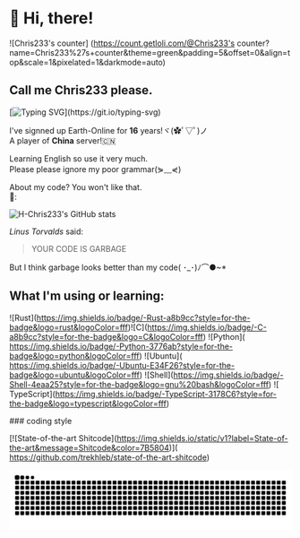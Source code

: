 # 👋 Hi, there!

![Chris233's counter]
(https://count.getloli.com/@Chris233's counter?name=Chris233%27s+counter&theme=green&padding=5&offset=0&align=top&scale=1&pixelated=1&darkmode=auto)

## Call me Chris233 please.

[![Typing SVG](https://readme-typing-svg.demolab.com?font=Fira+Code&pause=1000&color=F77DF4&width=435&lines=I+love+Rust!;Always+learning+new+things...;Always+be+slow+to+respond...;As+a+fish%2C+i+wanna+fly+in+the+sky!)](https://git.io/typing-svg)

I've signned up Earth-Online for **16** years!ヾ(✿ﾟ▽ﾟ)ノ  
A player of **China** server!🇨🇳  

Learning English so use it very much.  
Please please ignore my poor grammar(⋟﹏⋞)  

About my code? You won't like that.  
💩:

![H-Chris233's GitHub stats](https://github-readme-stats.vercel.app/api?username=H-Chris233)

*Linus Torvalds* said:
>YOUR CODE IS GARBAGE

But I think garbage looks better than my code( ･_･)ﾉ⌒●~*

## What I'm using or learning:
 ![​Rust​]​(​https://img.shields.io/badge/-Rust-a8b9cc?style=for-the-badge&logo=rust&logoColor=fff​)
 ​![​C​]​(​https://img.shields.io/badge/-C-a8b9cc?style=for-the-badge&logo=C&logoColor=fff​)
 ![​Python​]​(​https://img.shields.io/badge/-Python-3776ab?style=for-the-badge&logo=python&logoColor=fff​)
 ![​Ubuntu​]​(​https://img.shields.io/badge/-Ubuntu-E34F26?style=for-the-badge&logo=ubuntu&logoColor=fff​)
 ![​Shell​]​(​https://img.shields.io/badge/-Shell-4eaa25?style=for-the-badge&logo=gnu%20bash&logoColor=fff​)
 ![​TypeScript​]​(​https://img.shields.io/badge/-TypeScript-3178C6?style=for-the-badge&logo=typescript&logoColor=fff​)

 
### ​coding style 
  
[​![​State-of-the-art Shitcode​]​(​https://img.shields.io/static/v1?label=State-of-the-art&message=Shitcode&color=7B5804​)]​(​https://github.com/trekhleb/state-of-the-art-shitcode​)

<picture>
  <source media="(prefers-color-scheme: dark)" srcset="https://raw.githubusercontent.com/H-Chris233/H-Chris233/output/github-contribution-grid-snake-dark.svg">
  <source media="(prefers-color-scheme: light)" srcset="https://raw.githubusercontent.com/H-Chris233/H-Chris233/output/github-contribution-grid-snake.svg">
  <img alt="github contribution grid snake animation" src="https://raw.githubusercontent.com/H-Chris233/H-Chris233/output/github-contribution-grid-snake.svg">
</picture>


<!---
H-Chris233/H-Chris233 is a ✨ special ✨ repository because its `README.md` (this file) appears on your GitHub profile.
You can click the Preview link to take a look at your changes.
--->
